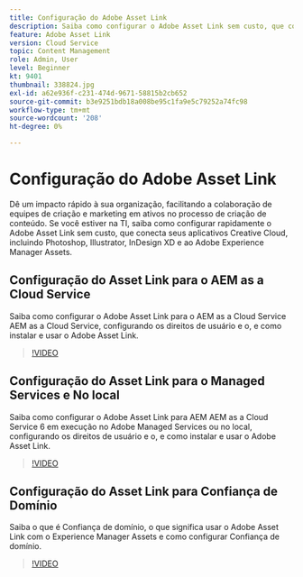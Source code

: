 ```yaml
---
title: Configuração do Adobe Asset Link
description: Saiba como configurar o Adobe Asset Link sem custo, que conecta seus aplicativos Creative Cloud, incluindo Photoshop, Illustrator, InDesign XD e ao Adobe Experience Manager Assets.
feature: Adobe Asset Link
version: Cloud Service
topic: Content Management
role: Admin, User
level: Beginner
kt: 9401
thumbnail: 338824.jpg
exl-id: a62e936f-c231-474d-9671-58815b2cb652
source-git-commit: b3e9251bdb18a008be95c1fa9e5c79252a74fc98
workflow-type: tm+mt
source-wordcount: '208'
ht-degree: 0%

---
```


# Configuração do Adobe Asset Link

Dê um impacto rápido à sua organização, facilitando a colaboração de equipes de criação e marketing em ativos no processo de criação de conteúdo. Se você estiver na TI, saiba como configurar rapidamente o Adobe Asset Link sem custo, que conecta seus aplicativos Creative Cloud, incluindo Photoshop, Illustrator, InDesign XD e ao Adobe Experience Manager Assets.

## Configuração do Asset Link para o AEM as a Cloud Service

Saiba como configurar o Adobe Asset Link para o AEM as a Cloud Service AEM as a Cloud Service, configurando os direitos de usuário e o, e como instalar e usar o Adobe Asset Link.

>[!VIDEO](https://video.tv.adobe.com/v/338824?quality=12&learn=on)

## Configuração do Asset Link para o Managed Services e No local

Saiba como configurar o Adobe Asset Link para AEM AEM as a Cloud Service 6 em execução no Adobe Managed Services ou no local, configurando os direitos de usuário e o, e como instalar e usar o Adobe Asset Link.

>[!VIDEO](https://video.tv.adobe.com/v/338823?quality=12&learn=on)


## Configuração do Asset Link para Confiança de Domínio

Saiba o que é Confiança de domínio, o que significa usar o Adobe Asset Link com o Experience Manager Assets e como configurar Confiança de domínio.

>[!VIDEO](https://video.tv.adobe.com/v/338825?quality=12&learn=on)
